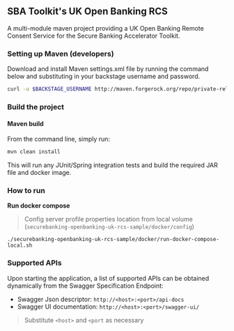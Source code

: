 ## SBA Toolkit's UK Open Banking RCS

A multi-module maven project providing a UK Open Banking Remote Consent Service for the Secure Banking Accelerator
Toolkit.

### Setting up Maven (developers)

Download and install Maven settings.xml file by running the command below and substituting in your backstage username
and password.

```bash
curl -u $BACKSTAGE_USERNAME http://maven.forgerock.org/repo/private-releases/settings.xml > ~/.m2/settings.xml
```

### Build the project

#### Maven build

From the command line, simply run:

```bash
mvn clean install
```

This will run any JUnit/Spring integration tests and build the required JAR file and docker image.

### How to run

**Run docker compose**
> Config server profile properties location from local volume (`securebanking-openbanking-uk-rcs-sample/docker/config`)
```shell
./securebanking-openbanking-uk-rcs-sample/docker/run-docker-compose-local.sh
```

### Supported APIs

Upon starting the application, a list of supported APIs can be obtained dynamically from the Swagger Specification
Endpoint:

- Swagger Json descriptor: `http://<host>:<port>/api-docs`
- Swagger UI documentation: `http://<host>:<port>/swagger-ui/`
> Substitute `<host>` and `<port` as necessary

